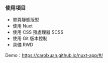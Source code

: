 ### 使用項目
* 單頁靜態版型
* 使用 Nuxt
* 使用 CSS 預處理器 SCSS
* 使用 Git 版本控制
* 具備 RWD

Demo：https://carolxuan.github.io/nuxt-app/#/
